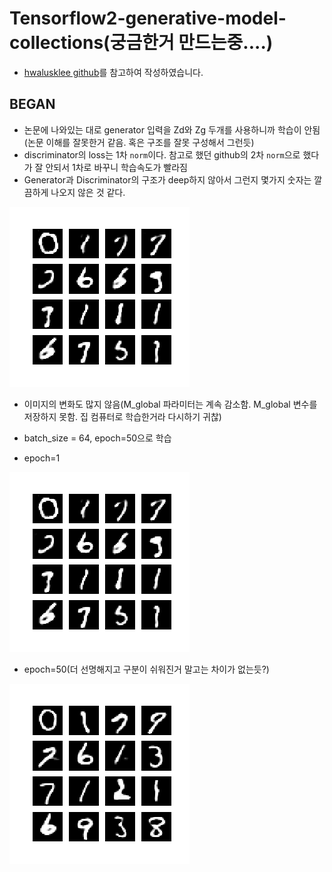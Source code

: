 # Tensorflow2-generative-model-collections(궁금한거 만드는중....)

* [hwalusklee github](https://github.com/hwalsuklee/tensorflow-generative-model-collections)를 참고하여 작성하였습니다.



## BEGAN

* 논문에 나와있는 대로 generator 입력을 Zd와 Zg 두개를 사용하니까 학습이 안됨(논문 이해를 잘못한거 같음. 혹은 구조를 잘못 구성해서 그런듯)
* discriminator의 loss는 1차 `norm`이다. 참고로 했던 github의 2차 `norm`으로 했다가 잘 안되서 1차로 바꾸니 학습속도가 빨라짐
* Generator과 Discriminator의 구조가 deep하지 않아서 그런지 몇가지 숫자는 깔끔하게 나오지 않은 것 같다.

![BEGAN_imagemnist_began](.\BEGAN_imagemnist_began.gif)

* 이미지의 변화도 많지 않음(M_global 파라미터는 계속 감소함. M_global 변수를 저장하지 못함. 집 컴퓨터로 학습한거라 다시하기 귀찮)
* batch_size = 64, epoch=50으로 학습



* epoch=1

![image_at_epoch_0001](.\BEGAN_image\image_at_epoch_0001.png)

* epoch=50(더 선명해지고 구분이 쉬워진거 말고는 차이가 없는듯?)

![image_at_epoch_0050](.\BEGAN_image\image_at_epoch_0050.png)